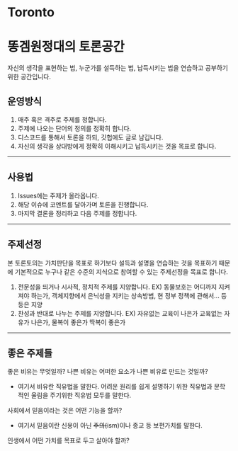 # Toronto
# 똥겜원정대의 토론공간

자신의 생각을 표현하는 법, 누군가를 설득하는 법, 납득시키는 법을 연습하고 공부하기 위한 공간입니다.

## 운영방식

 1. 매주 혹은 격주로 주제를 정합니다.
 2. 주제에 나오는 단어의 정의를 정확히 합니다.
 3. 디스코드를 통해서 토론을 하되, 깃헙에도 글로 남깁니다.
 4. 자신의 생각을 상대방에게 정확히 이해시키고 납득시키는 것을 목표로 합니다.

---

## 사용법

 1. Issues에는 주제가 올라옵니다.
 2. 해당 이슈에 코멘트를 달아가며 토론을 진행합니다.
 3. 마지막 결론을 정리하고 다음 주제를 정합니다.

---

## 주제선정

본 토론토의는 가치판단을 목표로 하기보다 설득과 설명을 연습하는 것을 목표하기 때문에
기본적으로 누구나 같은 수준의 지식으로 참여할 수 있는 주제선정을 목표로 합니다.

1. 전문성을 띄거나 시사적, 정치적 주제를 지양합니다. EX) 동물보호는 어디까지 지켜져야 하는가, 객체지향에서 은닉성을 지키는 상속방법, 현 정부 정책에 관해서... 등등은 지양
2. 찬성과 반대로 나누는 주제를 지양합니다. EX) 자유없는 교육이 나은가 교육없는 자유가 나은가, 물복이 좋은가 딱복이 좋은가

---

## 좋은 주제들

좋은 비유는 무엇일까? 나쁜 비유는 어떠한 요소가 나쁜 비유로 만드는 것일까?
 - 여기서 비유란 직유법을 말한다. 어려운 원리를 쉽게 설명하기 위한 직유법과 문학적인 울림을 주기위한 직유법 모두를 말한다.

사회에서 믿음이라는 것은 어떤 기능을 할까?
 - 여기서 믿음이란 신용이 아닌 ~~주의(~~ism)이나 종교 등 보편가치를 말한다.

인생에서 어떤 가치를 목표로 두고 살아야 할까?

